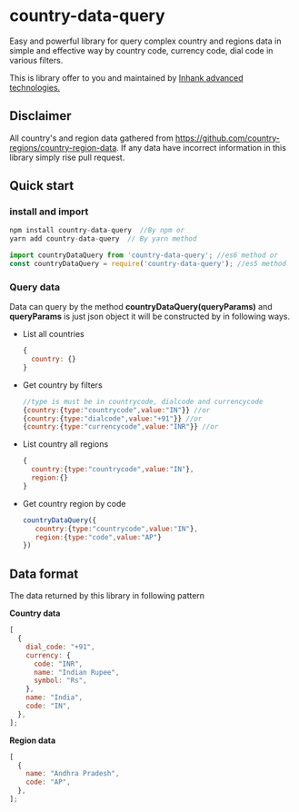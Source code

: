 # country-data-query

Easy and powerful library for query complex country and regions data in simple and effective way by country code, currency code, dial code in various filters.

This is library offer to you and maintained by [Inhank advanced technologies.](https://inhank.com)

## Disclaimer

All country's and region data gathered from https://github.com/country-regions/country-region-data. If any data have incorrect information in this library simply rise pull request.

## Quick start

### install and import

```javascript
npm install country-data-query  //By npm or
yarn add country-data-query  // By yarn method

import countryDataQuery from 'country-data-query'; //es6 method or
const countryDataQuery = require('country-data-query'); //es5 method
```

### Query data

Data can query by the method **countryDataQuery(queryParams)** and
**queryParams** is just json object it will be constructed by
in following ways.

- List all countries
  ```javascript
  {
    country: {}
  }
  ```
- Get country by filters

  ```javascript
  //type is must be in countrycode, dialcode and currencycode
  {country:{type:"countrycode",value:"IN"}} //or
  {country:{type:"dialcode",value:"+91"}} //or
  {country:{type:"currencycode",value:"INR"}} //or
  ```

- List country all regions

  ```javascript
  {
    country:{type:"countrycode",value:"IN"},
    region:{}
  }
  ```

- Get country region by code

  ```javascript
  countryDataQuery({
     country:{type:"countrycode",value:"IN"},
     region:{type:"code",value:"AP"}
  })
  ```

## Data format

The data returned by this library in following pattern

**Country data**

```javascript
[
  {
    dial_code: "+91",
    currency: {
      code: "INR",
      name: "Indian Rupee",
      symbol: "Rs",
    },
    name: "India",
    code: "IN",
  },
];
```

**Region data**

```javascript
[
  {
    name: "Andhra Pradesh",
    code: "AP",
  },
];
```
